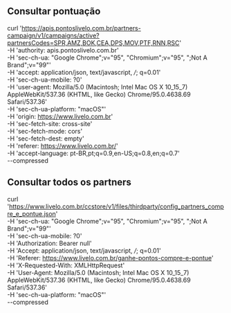 ## Consultar pontuação
curl 'https://apis.pontoslivelo.com.br/partners-campaign/v1/campaigns/active?partnersCodes=SPR,AMZ,BOK,CEA,DPS,MOV,PTF,RNN,RSC' \
  -H 'authority: apis.pontoslivelo.com.br' \
  -H 'sec-ch-ua: "Google Chrome";v="95", "Chromium";v="95", ";Not A Brand";v="99"' \
  -H 'accept: application/json, text/javascript, */*; q=0.01' \
  -H 'sec-ch-ua-mobile: ?0' \
  -H 'user-agent: Mozilla/5.0 (Macintosh; Intel Mac OS X 10_15_7) AppleWebKit/537.36 (KHTML, like Gecko) Chrome/95.0.4638.69 Safari/537.36' \
  -H 'sec-ch-ua-platform: "macOS"' \
  -H 'origin: https://www.livelo.com.br' \
  -H 'sec-fetch-site: cross-site' \
  -H 'sec-fetch-mode: cors' \
  -H 'sec-fetch-dest: empty' \
  -H 'referer: https://www.livelo.com.br/' \
  -H 'accept-language: pt-BR,pt;q=0.9,en-US;q=0.8,en;q=0.7' \
  --compressed

## Consultar todos os partners
curl 'https://www.livelo.com.br/ccstore/v1/files/thirdparty/config_partners_compre_e_pontue.json' \
  -H 'sec-ch-ua: "Google Chrome";v="95", "Chromium";v="95", ";Not A Brand";v="99"' \
  -H 'sec-ch-ua-mobile: ?0' \
  -H 'Authorization: Bearer null' \
  -H 'Accept: application/json, text/javascript, */*; q=0.01' \
  -H 'Referer: https://www.livelo.com.br/ganhe-pontos-compre-e-pontue' \
  -H 'X-Requested-With: XMLHttpRequest' \
  -H 'User-Agent: Mozilla/5.0 (Macintosh; Intel Mac OS X 10_15_7) AppleWebKit/537.36 (KHTML, like Gecko) Chrome/95.0.4638.69 Safari/537.36' \
  -H 'sec-ch-ua-platform: "macOS"' \
  --compressed
